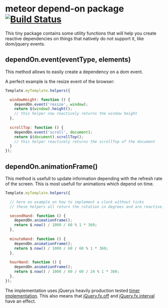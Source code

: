 meteor depend-on package [![Build Status](https://travis-ci.org/Nemo64/meteor-depend-on.svg?branch=master)](https://travis-ci.org/Nemo64/meteor-depend-on)
========================
This tiny package contains some utility functions that will help you create reactive
dependencies on things that natively do not support it, like dom/jquery events.

dependOn.event(eventType, elements)
-----------------------------------
This method allows to easily create a dependency on a dom event.

A perfect example is the resize event of the browser:

```JavaScript
Template.myTemplate.helpers({

  windowHeight: function () {
    dependOn.event('resize', window);
    return $(window).height();
    // this helper now reactively returns the window height
  },
  
  scrollTop: function () {
    dependOn.event('scroll', document);
    return $(document).scrollTop();
    // this helper reactively returns the scrollTop of the document
  }
});
```

dependOn.animationFrame()
-------------------------
This method is usefull to update information depending with the refresh rate
of the screen. This is most usefull for animations which depend on time.

```JavaScript
Template.myTemplate.helpers({

  // here an example on how to implement a clock without ticks
  // these helpers all return the rotation in degrees and are reactive.

  secondHand: function () {
    dependOn.animationFrame();
    return $.now() / 1000 / 60 % 1 * 360;
  },
  
  minuteHand: function () {
    dependOn.animationFrame();
    return $.now() / 1000 / 60 / 60 % 1 * 360;
  },
  
  hourHand: function () {
    dependOn.animationFrame();
    return $.now() / 1000 / 60 / 60 / 24 % 1 * 360;
  },
});
```

The implementation uses jQuerys heavily production tested
[timer implementation](https://github.com/jquery/jquery/blob/2.1.1/src/effects.js#L597).
This also means that [jQuery.fx.off](http://api.jquery.com/jQuery.fx.off/) and
[jQuery.fx.interval](http://api.jquery.com/jQuery.fx.interval/) have an effect.
